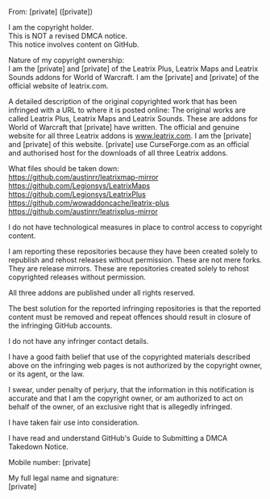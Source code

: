 From:
[private] ([private])

I am the copyright holder.  
This is NOT a revised DMCA notice.  
This notice involves content on GitHub.

Nature of my copyright ownership:  
I am the [private] and [private] of the Leatrix Plus, Leatrix
Maps and Leatrix Sounds addons for World of Warcraft. I am the [private] and [private] of the official website of leatrix.com.

A detailed description of the original copyrighted work that has been
infringed with a URL to where it is posted online:
The original works are called Leatrix Plus, Leatrix Maps and Leatrix Sounds.
These are addons for World of Warcraft that [private] have written.
The official and genuine website for all three Leatrix addons is
www.leatrix.com. I am the [private] and [private] of this website.
[private] use CurseForge.com as an official and authorised host for the
downloads of all three Leatrix addons.

What files should be taken down:  
https://github.com/austinrr/leatrixmap-mirror  
https://github.com/Legionsys/LeatrixMaps  
https://github.com/Legionsys/LeatrixPlus  
https://github.com/wowaddoncache/leatrix-plus  
https://github.com/austinrr/leatrixplus-mirror  

I do not have technological measures in place to control access to
copyright content.

I am reporting these repositories because they have been created
solely to republish and rehost releases without permission. These are
not mere forks. They are release mirrors. These are repositories
created solely to rehost copyrighted releases without permission.

All three addons are published under all rights reserved.

The best solution for the reported infringing repositories is that the
reported content must be removed and repeat offences should result in
closure of the infringing GitHub accounts.

I do not have any infringer contact details.

I have a good faith belief that use of the copyrighted materials
described above on the infringing web pages is not authorized by the
copyright owner, or its agent, or the law.

I swear, under penalty of perjury, that the information in this
notification is accurate and that I am the copyright owner, or am
authorized to act on behalf of the owner, of an exclusive right that
is allegedly infringed.

I have taken fair use into consideration.

I have read and understand GitHub's Guide to Submitting a DMCA Takedown Notice.

Mobile number: [private]

My full legal name and signature:  
[private]  
